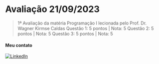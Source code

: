 # Avaliação 21/09/2023
> 1ª Avaliação da matéria Programação I lecionada pelo Prof. Dr. Wagner Kirmse Caldas
> Questão 1: 5 pontos | Nota: 5
> Questão 2: 5 pontos | Nota: 5
> Questão 3: 5 pontos | Nota: 5

#### Meu contato
[![LinkedIn](https://img.shields.io/badge/linkedin-blue?style=for-the-badge&logo=linkedin)](https://www.linkedin.com/in/gustavo-saraiva-222386235/)
